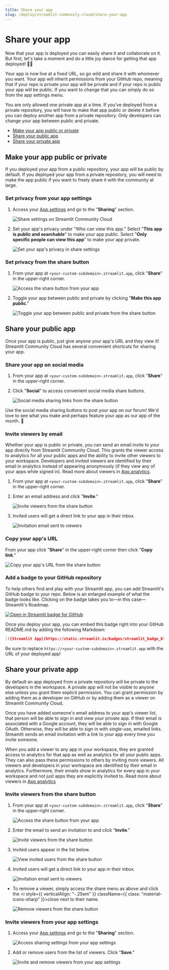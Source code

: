 ```yaml
---
title: Share your app
slug: /deploy/streamlit-community-cloud/share-your-app
---
```


# Share your app

Now that your app is deployed you can easily share it and collaborate on it. But first, let's take a moment and do a little joy dance for getting that app deployed! 🕺💃

Your app is now live at a fixed URL, so go wild and share it with whomever you want. Your app will inherit permissions from your GitHub repo, meaning that if your repo is private your app will be private and if your repo is public your app will be public. If you want to change that you can simply do so from the app settings menu.

You are only allowed one private app at a time. If you've deployed from a private repository, you will have to make that app public or delete it before you can deploy another app from a private repository. Only developers can change your app between public and private.

- [Make your app public or private](#make-your-app-public-or-private)
- [Share your public app](#share-your-public-app)
- [Share your private app](#share-your-private-app)

## Make your app public or private

If you deployed your app from a public repository, your app will be public by default. If you deployed your app from a private repository, you will need to make the app public if you want to freely share it with the community at large.

### Set privacy from your app settings

1. Access your [App settings](/deploy/streamlit-community-cloud/manage-your-app/app-settings) and go to the "**Sharing**" section.

   ![Share settings on Streamlit Community Cloud](/images/streamlit-community-cloud/workspace-app-settings-sharing.png)

2. Set your app's privacy under "Who can view this app." Select "**This app is public and searchable**" to make your app public. Select "**Only specific people can view this app**" to make your app private.

   ![Set your app's privacy in share settings](/images/streamlit-community-cloud/workspace-app-settings-sharing-change.png)

### Set privacy from the share button

1. From your app at `<your-custom-subdomain>.streamlit.app`, click "**Share**" in the upper-right corner.

   ![Access the share button from your app](/images/streamlit-community-cloud/share-open.png)

2. Toggle your app between public and private by clicking "**Make this app public**."

   ![Toggle your app between public and private from the share button](/images/streamlit-community-cloud/share-menu-public-toggle.png)

## Share your public app

Once your app is public, just give anyone your app's URL and they view it! Streamlit Community Cloud has several convenient shortcuts for sharing your app.

### Share your app on social media

1. From your app at `<your-custom-subdomain>.streamlit.app`, click "**Share**" in the upper-right corner.
2. Click "**Social**" to access convenient social media share buttons.

   ![Social media sharing links from the share button](/images/streamlit-community-cloud/share-menu-social.png)

<Tip>

Use the social media sharing buttons to post your app on our forum! We'd love to see what you make and perhaps feature your app as our app of the month. 💖

</Tip>

### Invite viewers by email

Whether your app is public or private, you can send an email invite to your app directly from Streamlit Community Cloud. This grants the viewer access to analytics for all your public apps and the ability to invite other viewers to your workspace. Developers and invited viewers are identified by their email in analytics instead of appearing anonymously (if they view any of your apps while signed in). Read more about viewers in [App analytics](/deploy/streamlit-community-cloud/manage-your-app/app-analytics).

1. From your app at `<your-custom-subdomain>.streamlit.app`, click "**Share**" in the upper-right corner.
2. Enter an email address and click "**Invite**."

   ![Invite viewers from the share button](/images/streamlit-community-cloud/share-invite-public.png)

3. Invited users will get a direct link to your app in their inbox.

   ![Invitation email sent to viewers](/images/streamlit-community-cloud/share-invite-email.png)

### Copy your app's URL

From your app click "**Share**" in the upper-right corner then click "**Copy link**."

![Copy your app's URL from the share button](/images/streamlit-community-cloud/share-copy.png)

### Add a badge to your GitHub repository

To help others find and play with your Streamlit app, you can add Streamlit's GitHub badge to your repo. Below is an enlarged example of what the badge looks like. Clicking on the badge takes you to&mdash;in this case&mdash;Streamlit's Roadmap.

<div style={{ marginBottom: '2em' }}>
<div style={{ width: 'fit-content', margin: 'auto' }}>
    <a href="https://roadmap.streamlit.app/" target="_blank">
    <Image src="/images/streamlit-community-cloud/github-badge.svg" alt="Open in Streamlit badge for GitHub" width={None} height={None} pure />
    </a>
</div>
</div>

Once you deploy your app, you can embed this badge right into your GitHub README.md by adding the following Markdown:

```markdown
[![Streamlit App](https://static.streamlit.io/badges/streamlit_badge_black_white.svg)](https://<your-custom-subdomain>.streamlit.app)
```

<Note>

Be sure to replace `https://<your-custom-subdomain>.streamlit.app` with the URL of your deployed app!

</Note>

## Share your private app

By default an app deployed from a private repository will be private to the developers in the workspace. A private app will not be visible to anyone else unless you grant them explicit permission. You can grant permission by adding them as a developer on GitHub or by adding them as a viewer on Streamlit Community Cloud.

Once you have added someone's email address to your app's viewer list, that person will be able to sign in and view your private app. If their email is associated with a Google account, they will be able to sign in with Google OAuth. Otherwise, they will be able to sign in with single-use, emailed links. Streamlit sends an email invitation with a link to your app every time you invite someone.

<Important>

When you add a viewer to any app in your workspace, they are granted access to analytics for that app as well as analytics for all your public apps. They can also pass these permissions to others by inviting more viewers. All viewers and developers in your workspace are identified by their email in analytics. Furthermore, their emails show in analytics for every app in your workspace and not just apps they are explicitly invited to. Read more about viewers in [App analytics](/deploy/streamlit-community-cloud/manage-your-app/app-analytics)

</Important>

### Invite viewers from the share button

1. From your app at `<your-custom-subdomain>.streamlit.app`, click "**Share**" in the upper-right corner.

   ![Access the share button from your app](/images/streamlit-community-cloud/share-open.png)

2. Enter the email to send an invitation to and click "**Invite**."

   ![Invite viewers from the share button](/images/streamlit-community-cloud/share-invite.png)

3. Invited users appear in the list below.

   ![View invited users from the share button](/images/streamlit-community-cloud/share-invited.png)

4. Invited users will get a direct link to your app in their inbox.

   ![Invitation email sent to viewers](/images/streamlit-community-cloud/share-invite-email.png)

- To remove a viewer, simply access the share menu as above and click the <i style={{ verticalAlign: "-.25em" }} className={{ class: "material-icons-sharp" }}>close</i> next to their name.

  ![Remove viewers from the share button](/images/streamlit-community-cloud/share-remove.png)

### Invite viewers from your app settings

1. Access your [App settings](/deploy/streamlit-community-cloud/manage-your-app/app-settings) and go to the "**Sharing**" section.

   ![Access sharing settings from your app settings](/images/streamlit-community-cloud/workspace-app-settings-sharing.png)

2. Add or remove users from the list of viewers. Click "**Save**."

   ![Invite and remove viewers from your app settings](/images/streamlit-community-cloud/workspace-app-settings-sharing-invite.png)
